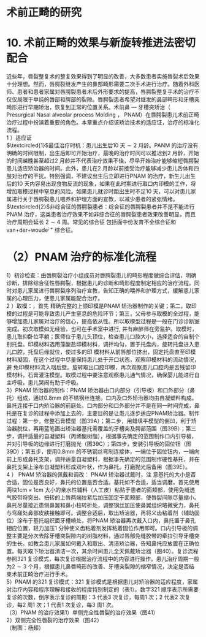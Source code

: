 # 术前正畸的研究  
# 10. 术前正畸的效果与新旋转推进法密切配合  
近些年，唇裂整复术的整复效果得到了明显的改善，大多数患者实施唇裂术后效果十分理想。然而，唇腭裂继发产生的鼻部畸形需要二次手术进行治疗。随着外科医师、患者和患者家属对唇腭裂患者术后外形要求的提高，唇腭裂整复手术的治疗不仅仅局限于单纯的唇部和腭部的裂隙。唇腭裂患者希望对继发的鼻部畸形和牙槽突畸形进行早期矫治，恢复到正常的位置关系。术前鼻 — 牙槽突矫治（ Presurgical Nasal alveolar process Molding ， PNAM）在唇腭裂患儿术前正畸治疗过程中扮演着重要的角色。本章重点介绍该矫治技术的适应证，治疗的标准化流程。  
1 ）适应证  
$\textcircled{1}$最佳治疗时机：患儿出生后10 天$\sim2$ 月龄。PANM 的治疗没有明确的时间限制，出生后即可开始治疗，最晚的治疗时间可以推迟到2 月龄，开始的时间越晚甚至超过2 月龄并不代表治疗效果不佳，尽早开始治疗能够缩短唇腭裂患儿适应矫治器的时间。此外，患儿在2 月龄以前接受治疗能够减少患儿舌体和四肢对治疗的干扰。特别强调，不建议出生后立即进行PNAM 的治疗，新生儿出生后的10 天内容易出现食物反流的现象，如果在此时期进行取口内印模的工作，将增加取模过程中窒息的风险。如果患儿就诊时距出生时不足10 天，可以对患儿家属进行关于唇腭裂患儿喂养和护理方面的宣教，以减少患者的紧张情绪。  
$\textcircled{2}$非综合征的唇腭裂患者：综合征的唇腭裂患者并不是不能进行PNAM 治疗，这类患者治疗效果不如非综合征的唇腭裂患者效果改善明显，而且治疗周期会延长 $2\sim4$  周。常见的综合征 包括面中份发育不全综合征和van+der+woude$^{;+}$ 综合征。  
# （2）PNAM 治疗的标准化流程  
1）初诊检查：由唇腭裂治疗小组成员对唇腭裂患儿的畸形程度做综合评估，明确诊断，排除综合征性唇腭裂，根据患儿的诊断和畸形程度制定相应的治疗流程。同时对患儿家属进行唇腭裂序列治疗宣教，告知正确的喂养和护理方式，缓解患儿家属的心理压力，使患儿家属能配合治疗。  
2 ）取模：，首先 精确完整的上颌印模是PNAM 矫治器制作的关键；第二，取印模的过程是可能导致患儿产生窒息的危险环节；第三，父母参与取模的全过程，能够增加患儿家属对治疗的信心，提高依从性。所以取模型过程是一般在门诊诊断室完成。初次取模如无经验，也可在手术室中进行, 并有麻醉师在旁监护。取模时，患儿取仰卧位平躺；医师位于患儿头顶位，检查患儿口腔大小，选择适合的自制个别托盘。印模材料选用藻酸盐印模材料，调拌均匀，置于托盘内，旋转托盘进入患儿口腔，托盘后缘就位，使过多的印 模材料从前唇部位挤出，固定托盘直至印模材料凝固，在这个过程中尽量保持患儿处于开口状态，观察印模材料的流动情况，避 免印模材料流入咽后壁。旋转取出口腔印模，再次观察患儿口腔内是否残留印模材料，石膏灌注模型。取模过程中要注意观察患儿通气情况，确保婴儿能进行自主呼吸，患儿哭闹有助于呼吸。  
3）PNAM 矫治器的制作：PNAM 矫治器由口内部分（引导板）和口外部分（鼻托）组成，通过$0.8\mathrm{mm}$ 的不锈钢丝连接。口内及口外矫治器均由自凝塑料构成。鼻托连接于口内矫治器的前庭处。口内部分和口外部分并不是在同一时间完成，鼻托是在复诊的过程中添加上去的，主要目的是让患儿逐步适应PNAM矫治器。制作过程：第一步，修整石膏模型（图39A）；第二步，用蜡填平模型的倒凹，利于矫治器脱位，再用蓝笔画出矫治器基托需覆盖的牙槽突及腭部范围（图39B）；第三步，调拌适量的自凝塑料（丙烯酸树脂），根据事先确定的范围制作口内引导板，并对引导板的边缘进行打磨抛光（图39C）；第四步，安装引导板的固位钮（图39D）；第五步，使用$0.8\mathrm{mm}$ 的不锈钢丝弯制连接体，一端位于固位钮内，一端向前上形成鼻托支架，调拌适量自凝塑料，根据事先确定的范围制作硬性基托，并在鼻托支架上涂布自凝塑料形成双叶状，作为鼻托。打磨抛光后备用（图39E）。  
4 ） PNAM  矫治器的佩戴和调改： PNAM  矫治器试戴时，注 意基托的大小是否合适，固位是否良好，鼻托的位置是否合适。基托如不合适，适当调磨，首先使用两块$1\mathrm{cm}\times1\mathrm{cm}$ 大小的亲水性辅料（人工皮）粘贴于患者的面颊部，使用免缝透气胶带将突出、扭转的上唇两端拉紧后加压固定于面颊部，使唇裂间隙尽量缩小。鼻托尽量接近患侧鼻翼和鼻小柱转折处，调整钢丝加压使鼻翼组织略微受力，鼻托与穹窿处鼻部皮肤接触即可。调整合适后，取出矫治器，再将义齿粘着剂（辅助固位）涂布于基托组织面牙槽嵴处，将PNAM 矫治器再次戴入口内，鼻托置于鼻孔相应位置，轻力加压1 分钟使义齿粘着剂发挥粘着固位作用即可。口内引导板的调整主要是分次去除牙槽突裂隙内的树脂材料，通过唇部免缝胶带的牵拉引导牙槽突的生长。如教会患儿家属如何戴入和取出、清洁矫治器，告知鼻托应放置在正确位置。每天取下矫治器清洁一次，其余时间患儿全天佩戴矫治器（图40）。复诊流程参照321 复诊模式，每次复诊根据治疗流程中的内容进行操作。患儿治疗周期一般为$2\sim3$ 个月，根据患儿鼻唇畸形的改善、牙槽突裂隙的缩窄情况，决定是否结束术前正畸治疗进行手术。  
5）PNAM 的321 复诊模式：321 复诊模式是根据患儿对矫治器的适应程度，家属对治疗内容和程序理解和接收的程度特别制定的（表1）。数字321 顺序表示所需要复诊的次数，倒序表示复诊的周期：3 代表3 次复诊，每周1 次；2 代表2 次复诊，每2 周1 次；1 代表1 次复诊，每3 周1 次。  
（3）PNAM 的治疗效果1）单侧完全性唇裂的治疗效果（图41）  
2）双侧完全性唇裂的治疗效果（图42）  
（制图：杨超）  